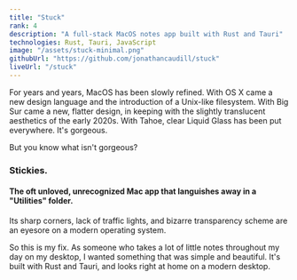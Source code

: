 ```yaml
---
title: "Stuck"
rank: 4
description: "A full-stack MacOS notes app built with Rust and Tauri"
technologies: Rust, Tauri, JavaScript
image: "/assets/stuck-minimal.png"
githubUrl: "https://github.com/jonathancaudill/stuck"
liveUrl: "/stuck"
---
```


For years and years, MacOS has been slowly refined. With OS X came a new design language and the introduction of a Unix-like filesystem. With Big Sur came a new, flatter design, in keeping with the slightly translucent aesthetics of the early 2020s. With Tahoe, clear Liquid Glass has been put everywhere. It's gorgeous.

But you know what isn't gorgeous?

### Stickies.

#### The oft unloved, unrecognized Mac app that languishes away in a "Utilities" folder.

Its sharp corners, lack of traffic lights, and bizarre transparency scheme are an eyesore on a modern operating system.

So this is my fix. As someone who takes a lot of little notes throughout my day on my desktop, I wanted something that was simple and beautiful. It's built with Rust and Tauri, and looks right at home on a modern desktop.